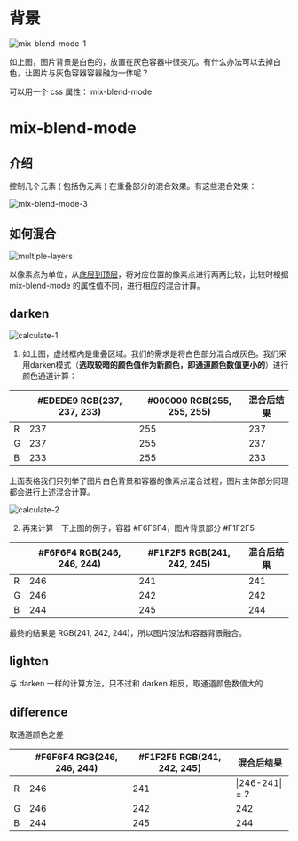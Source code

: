 # 背景

![mix-blend-mode-1](/Users/qiyao/Documents/StudyNotes/src/CSS/assets/mix-blend-mode-1.png)

如上图，图片背景是白色的，放置在灰色容器中很突兀。有什么办法可以去掉白色，让图片与灰色容器容器融为一体呢？

可以用一个 css 属性： mix-blend-mode 



# mix-blend-mode



## 介绍

控制几个元素 ( 包括伪元素 ) 在重叠部分的混合效果。有这些混合效果：

![mix-blend-mode-3](/Users/qiyao/Documents/StudyNotes/src/CSS/assets/mix-blend-mode-3.png)



## 如何混合



![multiple-layers](/Users/qiyao/Documents/StudyNotes/src/CSS/assets/multiple-layers.png)



以像素点为单位，从[底层到顶层](https://css-tricks.com/taming-blend-modes-difference-and-exclusion/)，将对应位置的像素点进行两两比较，比较时根据 mix-blend-mode 的属性值不同，进行相应的混合计算。



## darken



![calculate-1](/Users/qiyao/Documents/StudyNotes/src/CSS/assets/calculate-1.png)

1. 如上图，虚线框内是重叠区域。我们的需求是将白色部分混合成灰色。我们采用darken模式（**选取较暗的颜色值作为新颜色，即通道颜色数值更小的**）进行颜色通道计算：

|      | #EDEDE9 RGB(237, 237, 233) | #000000 RGB(255, 255, 255) | 混合后结果 |
| ---- | -------------------------- | -------------------------- | ---------- |
| R    | 237                        | 255                        | 237        |
| G    | 237                        | 255                        | 237        |
| B    | 233                        | 255                        | 233        |

上面表格我们只列举了图片白色背景和容器的像素点混合过程，图片主体部分同理都会进行上述混合计算。



![calculate-2](/Users/qiyao/Documents/StudyNotes/src/CSS/assets/calculate-2.png)

2. 再来计算一下上图的例子，容器 #F6F6F4，图片背景部分 #F1F2F5

|      | #F6F6F4 RGB(246, 246, 244) | #F1F2F5 RGB(241, 242, 245) | 混合后结果 |
| ---- | -------------------------- | -------------------------- | ---------- |
| R    | 246                        | 241                        | 241        |
| G    | 246                        | 242                        | 242        |
| B    | 244                        | 245                        | 244        |

最终的结果是 RGB(241, 242, 244)，所以图片没法和容器背景融合。



## lighten

与 darken 一样的计算方法，只不过和 darken 相反，取通道颜色数值大的



## difference

取通道颜色之差

|      | #F6F6F4 RGB(246, 246, 244) | #F1F2F5 RGB(241, 242, 245) | 混合后结果      |
| ---- | -------------------------- | -------------------------- | --------------- |
| R    | 246                        | 241                        | \|246-241\| = 2 |
| G    | 246                        | 242                        | 242             |
| B    | 244                        | 245                        | 244             |

